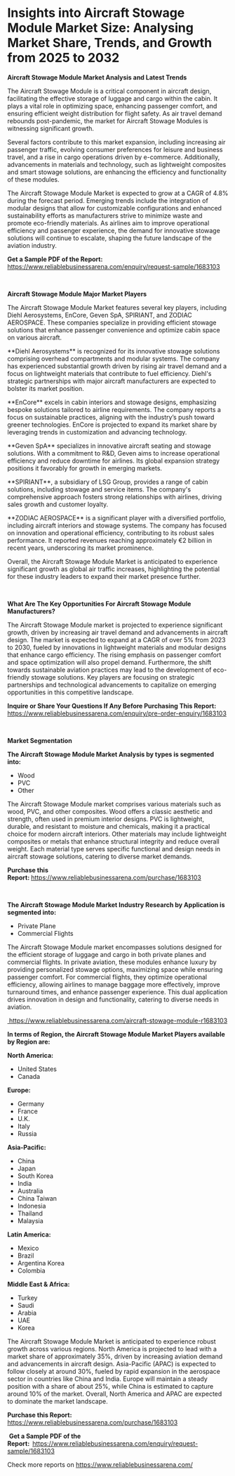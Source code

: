 <p><h1>Insights into Aircraft Stowage Module Market Size: Analysing Market Share, Trends, and Growth from 2025 to 2032</h1></p><p><strong>Aircraft Stowage Module Market Analysis and Latest Trends</strong></p>
<p><p>The Aircraft Stowage Module is a critical component in aircraft design, facilitating the effective storage of luggage and cargo within the cabin. It plays a vital role in optimizing space, enhancing passenger comfort, and ensuring efficient weight distribution for flight safety. As air travel demand rebounds post-pandemic, the market for Aircraft Stowage Modules is witnessing significant growth.</p><p>Several factors contribute to this market expansion, including increasing air passenger traffic, evolving consumer preferences for leisure and business travel, and a rise in cargo operations driven by e-commerce. Additionally, advancements in materials and technology, such as lightweight composites and smart stowage solutions, are enhancing the efficiency and functionality of these modules.</p><p>The Aircraft Stowage Module Market is expected to grow at a CAGR of 4.8% during the forecast period. Emerging trends include the integration of modular designs that allow for customizable configurations and enhanced sustainability efforts as manufacturers strive to minimize waste and promote eco-friendly materials. As airlines aim to improve operational efficiency and passenger experience, the demand for innovative stowage solutions will continue to escalate, shaping the future landscape of the aviation industry.</p></p>
<p><strong>Get a Sample PDF of the Report:&nbsp;</strong> <a href="https://www.reliablebusinessarena.com/enquiry/request-sample/1683103?utm_campaign=3041&utm_medium=2&utm_source=Github&utm_content=ia&utm_term=26032025&utm_id=aircraft-stowage-module">https://www.reliablebusinessarena.com/enquiry/request-sample/1683103</a></p>
<p>&nbsp;</p>
<p><strong>Aircraft Stowage Module Major Market Players</strong></p>
<p><p>The Aircraft Stowage Module Market features several key players, including Diehl Aerosystems, EnCore, Geven SpA, SPIRIANT, and ZODIAC AEROSPACE. These companies specialize in providing efficient stowage solutions that enhance passenger convenience and optimize cabin space on various aircraft.</p><p>**Diehl Aerosystems** is recognized for its innovative stowage solutions comprising overhead compartments and modular systems. The company has experienced substantial growth driven by rising air travel demand and a focus on lightweight materials that contribute to fuel efficiency. Diehl's strategic partnerships with major aircraft manufacturers are expected to bolster its market position.</p><p>**EnCore** excels in cabin interiors and stowage designs, emphasizing bespoke solutions tailored to airline requirements. The company reports a focus on sustainable practices, aligning with the industry’s push toward greener technologies. EnCore is projected to expand its market share by leveraging trends in customization and advancing technology.</p><p>**Geven SpA** specializes in innovative aircraft seating and stowage solutions. With a commitment to R&D, Geven aims to increase operational efficiency and reduce downtime for airlines. Its global expansion strategy positions it favorably for growth in emerging markets.</p><p>**SPIRIANT**, a subsidiary of LSG Group, provides a range of cabin solutions, including stowage and service items. The company's comprehensive approach fosters strong relationships with airlines, driving sales growth and customer loyalty.</p><p>**ZODIAC AEROSPACE** is a significant player with a diversified portfolio, including aircraft interiors and stowage systems. The company has focused on innovation and operational efficiency, contributing to its robust sales performance. It reported revenues reaching approximately €2 billion in recent years, underscoring its market prominence.</p><p>Overall, the Aircraft Stowage Module Market is anticipated to experience significant growth as global air traffic increases, highlighting the potential for these industry leaders to expand their market presence further.</p></p>
<p>&nbsp;</p>
<p><strong>What Are The Key Opportunities For Aircraft Stowage Module Manufacturers?</strong></p>
<p><p>The Aircraft Stowage Module market is projected to experience significant growth, driven by increasing air travel demand and advancements in aircraft design. The market is expected to expand at a CAGR of over 5% from 2023 to 2030, fueled by innovations in lightweight materials and modular designs that enhance cargo efficiency. The rising emphasis on passenger comfort and space optimization will also propel demand. Furthermore, the shift towards sustainable aviation practices may lead to the development of eco-friendly stowage solutions. Key players are focusing on strategic partnerships and technological advancements to capitalize on emerging opportunities in this competitive landscape.</p></p>
<p><strong>Inquire or Share Your Questions If Any Before Purchasing This Report:</strong> <a href="https://www.reliablebusinessarena.com/enquiry/pre-order-enquiry/1683103?utm_campaign=3041&utm_medium=2&utm_source=Github&utm_content=ia&utm_term=26032025&utm_id=aircraft-stowage-module">https://www.reliablebusinessarena.com/enquiry/pre-order-enquiry/1683103</a></p>
<p>&nbsp;</p>
<p><strong>Market Segmentation</strong></p>
<p><strong>The Aircraft Stowage Module Market Analysis by types is segmented into:</strong></p>
<p><ul><li>Wood</li><li>PVC</li><li>Other</li></ul></p>
<p><p>The Aircraft Stowage Module market comprises various materials such as wood, PVC, and other composites. Wood offers a classic aesthetic and strength, often used in premium interior designs. PVC is lightweight, durable, and resistant to moisture and chemicals, making it a practical choice for modern aircraft interiors. Other materials may include lightweight composites or metals that enhance structural integrity and reduce overall weight. Each material type serves specific functional and design needs in aircraft stowage solutions, catering to diverse market demands.</p></p>
<p><strong>Purchase this Report:&nbsp;</strong><a href="https://www.reliablebusinessarena.com/purchase/1683103?utm_campaign=3041&utm_medium=2&utm_source=Github&utm_content=ia&utm_term=26032025&utm_id=aircraft-stowage-module">https://www.reliablebusinessarena.com/purchase/1683103</a></p>
<p>&nbsp;</p>
<p><strong>The Aircraft Stowage Module Market Industry Research by Application is segmented into:</strong></p>
<p><ul><li>Private Plane</li><li>Commercial Flights</li></ul></p>
<p><p>The Aircraft Stowage Module market encompasses solutions designed for the efficient storage of luggage and cargo in both private planes and commercial flights. In private aviation, these modules enhance luxury by providing personalized stowage options, maximizing space while ensuring passenger comfort. For commercial flights, they optimize operational efficiency, allowing airlines to manage baggage more effectively, improve turnaround times, and enhance passenger experience. This dual application drives innovation in design and functionality, catering to diverse needs in aviation.</p></p>
<p><a href="https://www.reliablebusinessarena.com/aircraft-stowage-module-r1683103?utm_campaign=3041&utm_medium=2&utm_source=Github&utm_content=ia&utm_term=26032025&utm_id=aircraft-stowage-module">&nbsp;https://www.reliablebusinessarena.com/aircraft-stowage-module-r1683103</a></p>
<p><strong>In terms of Region, the Aircraft Stowage Module Market Players available by Region are:</strong></p>
<p>
    <p> <strong> North America: </strong>
        <ul>
            <li>United States</li>
            <li>Canada</li>
        </ul>
        </p> 
    <p> <strong> Europe: </strong>
        <ul>
            <li>Germany</li>
            <li>France</li>
            <li>U.K.</li>
            <li>Italy</li>
            <li>Russia</li>
        </ul>
        </p> 
    <p> <strong> Asia-Pacific: </strong>
        <ul>
            <li>China</li>
            <li>Japan</li>
            <li>South Korea</li>
            <li>India</li>
            <li>Australia</li>
            <li>China Taiwan</li>
            <li>Indonesia</li>
            <li>Thailand</li>
            <li>Malaysia</li>
        </ul>
        </p> 
    <p> <strong> Latin America: </strong>
        <ul>
            <li>Mexico</li>
            <li>Brazil</li>
            <li>Argentina Korea</li>
            <li>Colombia</li>
        </ul>
        </p> 
    <p> <strong> Middle East & Africa: </strong>
        <ul>
            <li>Turkey</li>
            <li>Saudi</li>
            <li>Arabia</li>
            <li>UAE</li>
            <li>Korea</li>
        </ul>
    </p>
    </p>
<p><p>The Aircraft Stowage Module Market is anticipated to experience robust growth across various regions. North America is projected to lead with a market share of approximately 35%, driven by increasing aviation demand and advancements in aircraft design. Asia-Pacific (APAC) is expected to follow closely at around 30%, fueled by rapid expansion in the aerospace sector in countries like China and India. Europe will maintain a steady position with a share of about 25%, while China is estimated to capture around 10% of the market. Overall, North America and APAC are expected to dominate the market landscape.</p></p>
<p><strong>Purchase this Report: </strong><a href="https://www.reliablebusinessarena.com/purchase/1683103?utm_campaign=3041&utm_medium=2&utm_source=Github&utm_content=ia&utm_term=26032025&utm_id=aircraft-stowage-module">https://www.reliablebusinessarena.com/purchase/1683103</a></p>
<p>&nbsp;<strong>Get a Sample PDF of the Report:&nbsp;&nbsp;</strong><a href="https://www.reliablebusinessarena.com/enquiry/request-sample/1683103?utm_campaign=3041&utm_medium=2&utm_source=Github&utm_content=ia&utm_term=26032025&utm_id=aircraft-stowage-module">https://www.reliablebusinessarena.com/enquiry/request-sample/1683103</a></p>
<p><strong></strong></p>
<p>Check more reports on <a href="https://www.reliablebusinessarena.com/?utm_campaign=3041&utm_medium=2&utm_source=Github&utm_content=ia&utm_term=26032025&utm_id=aircraft-stowage-module">https://www.reliablebusinessarena.com/</a></p>